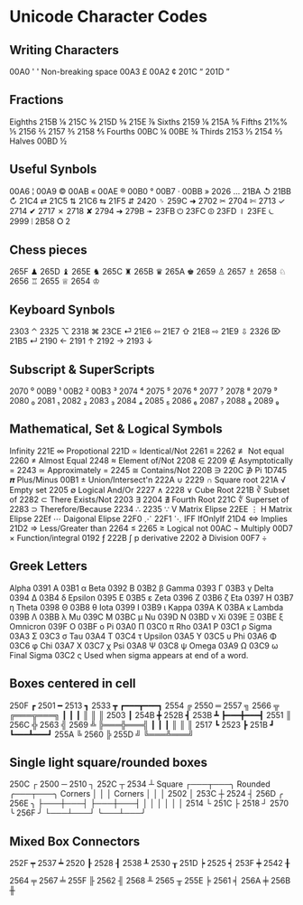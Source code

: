 # Unicode Character Codes

## Writing Characters

   00A0 ' ' Non-breaking space  00A3  £  00A2  ¢   201C “  201D   ” 

## Fractions
   
   Eighths  215B  ⅛  215C  ⅜  215D  ⅝  215E  ⅞   Sixths   2159  ⅙  215A  ⅚
   Fifths   21%%  ⅕  2156  ⅖  2157  ⅗  2158  ⅘   Fourths  00BC  ¼  00BE  ¾
   Thirds   2153  ⅓  2154  ⅔                     Halves   00BD  ½ 

## Useful Synbols

   00A6  ¦  00A9  ©  00AB  «  00AE  ® 
   00B0  °  00B7  ·  00BB  »
   2026  …
   21BA  ↺  21BB  ↻  21C4  ⇄  21C5  ⇅  21C6  ⇆  21F5  ⇵
   2420  ␠
   259C  ➜
   2702  ✂  2704  ✄  2713  ✓  2714  ✔  2717  ✗  2718  ✘  2794  ➔  279B  ➛
   23FB  ⏻  23FC  ⏼  23FD  ⏽ 23FE  ⏾
   2999  ⦙
   2B58  ⭘  2

## Chess pieces 

   265F  ♟  265D  ♝  265E  ♞  265C  ♜  265B  ♛  265A  ♚ 
   2659  ♙  2657  ♗  2658  ♘  2656  ♖  2655  ♕  2654  ♔ 

## Keyboard Synbols 
  
   2303  ⌃  2325  ⌥  2318  ⌘  23CE  ⏎  21E6  ⇦  21E7  ⇧  21E8  ⇨ 21E9  ⇩   2326  ⌦ 
                              21B5  ↵  2190  ←  2191  ↑  2192  → 2193  ↓ 
## Subscript & SuperScripts

   2070  ⁰  00B9  ¹  00B2  ²  00B3  ³  2074  ⁴  2075  ⁵  2076  ⁶  2077  ⁷  2078  ⁸  2079  ⁹
   2080  ₀  2081  ₁  2082  ₂  2083  ₃  2084  ₄  2085  ₅  2086  ₆  2087  ₇  2088  ₈  2089  ₉

## Mathematical, Set & Logical Symbols

   Infinity          221E  ∞  Propotional       221D  ∝  Identical/Not     2261  ≡  2262  ≢ 
   Not equal         2260  ≠  Almost Equal      2248  ≈  Element of/Not    2208  ∈  2209  ∉ 
   Asymptotically =  2243  ≃  Approximately  =  2245  ≅  Contains/Not      220B  ∋  220C  ∌
   Pi                1D745 𝝅  Plus/Minus        00B1  ±  Union/Intersect'n 222A  ∪  2229  ∩
   Square root       221A  √  Empty set         2205  ∅ Logical And/Or    2227  ∧  2228  ∨
   Cube Root         221B  ∛  Subset of         2282  ⊂  There Exists/Not  2203  ∃  2204  ∄
   Fourth Root       221C  ∜  Superset of       2283  ⊃  Therefore/Because 2234  ∴  2235  ∵
   V  Matrix Elipse  22EE  ⋮  H  Matrix Elipse 22Ef  ⋯  Daigonal Elipse   22F0  ⋰  22F1  ⋱
   IFF IfOnlyIf      21D4  ⇔  Implies          21D2 ⇒  Less/Greater than 2264  ≤  2265  ≥ 
   Logical not       00AC  ¬  Multiply          00D7  ×  Function/integral 0192  ƒ  222B  ∫
   p derivative      2202  ∂  Division          00F7  ÷
   
## Greek Letters

   Alpha    0391  Α  03B1  α     Beta     0392  Β  03B2  β     Gamma    0393  Γ  03B3  γ
   Delta    0394  Δ  03B4  δ     Epsilon  0395  Ε  03B5  ε     Zeta     0396  Ζ  03B6  ζ
   Eta      0397  Η  03B7  η     Theta    0398  Θ  03B8  θ     Iota     0399  Ι  03B9  ι
   Kappa    039A  Κ  03BA  κ     Lambda   039B  Λ  03BB  λ     Mu       039C  Μ  03BC  μ
   Nu       039D  Ν  03BD  ν     Xi       039E  Ξ  03BE  ξ     Omnicron 039F  Ο  03BF  ο
   Pi       03A0  Π  03C0  π     Rho      03A1  Ρ  03C1  ρ     Sigma    03A3  Σ  03C3  σ
   Tau      03A4  Τ  03C4  τ     Upsilon  03A5  Υ  03C5  υ     Phi      03A6  Φ  03C6  φ
   Chi      03A7  Χ  03C7  χ     Psi      03A8  Ψ  03C8  ψ     Omega    03A9  Ω  03C9  ω
   Final Sigma       03C2  ς     Used when sigma appears at end of a word.

## Boxes centered in cell

   250F ┏  2501 ━  2513 ┓  2533 ┳   ┏━━━┳━━━┓   2554 ╔  2550 ═  2557 ╗  2566 ╦   ╔═══╦═══╗
                                    ┃   ┃   ┃                                    ║   ║   ║
   2503 ┃  254B ╋  252B ┫  253B ┻   ┣━━━╋━━━┫   2551 ║  256C ╬  2563 ╣  2569 ╩   ╠═══╬═══╣
                                    ┃   ┃   ┃                                    ║   ║   ║
   2517 ┗  2523 ┣  251B ┛           ┗━━━┻━━━┛   255A ╚  2560 ╠  255D ╝           ╚═══╩═══╝

## Single light square/rounded boxes

   250C ┌  2500 ─  2510 ┐  252C ┬  2534 ┴     Square  ┌───┬───╮   Rounded ╭───┬───╮
                                              Corners │   │   │   Corners │   │   │
   2502 │  253C ┼  2524 ┤  256D ╭  256E ╮             ├───┼───┤           ├───┼───┤
                                                      │   │   │           │   │   │
   2514 └  251C ├  2518 ┘  2570 ╰  256F ╯             └───┴───┘           ╰───┴───╯

## Mixed Box Connectors 

   252F  ┯  2537  ┷  2520  ┠  2528  ┨  2538  ┸  2530  ┰  251D  ┝  2525  ┥  253F  ┿  2542  ╂ 
 
   2564  ╤  2567  ╧  255F  ╟  2562  ╢  2568  ╨  2565  ╥  255E  ╞  2561  ╡  256A  ╪  256B  ╫ 

